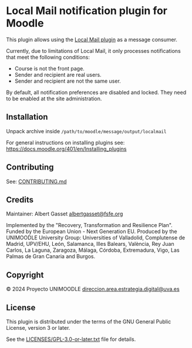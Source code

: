 # Local Mail notification plugin for Moodle

This plugin allows using the [Local Mail plugin](https://moodle.org/plugins/local_mail) as a message consumer.

Currently, due to limitations of Local Mail, it only processes notifications that meet the following conditions:
- Course is not the front page.
- Sender and recipient are real users.
- Sender and recipient are not the same user.

By default, all notification preferences are disabled and locked. They need to be enabled at the site administration.

## Installation

Unpack archive inside `/path/to/moodle/message/output/localmail`

For general instructions on installing plugins see:
https://docs.moodle.org/401/en/Installing_plugins

## Contributing

See: [CONTRIBUTING.md](CONTRIBUTING.md)

## Credits

Maintainer: Albert Gasset <albertgasset@fsfe.org>

Implemented by the "Recovery, Transformation and Resilience Plan". Funded by the European Union - Next Generation EU. Produced by the UNIMOODLE University Group: Universities of Valladolid, Complutense de Madrid, UPV/EHU, León, Salamanca, Illes Balears, València, Rey Juan Carlos, La Laguna, Zaragoza, Málaga, Córdoba, Extremadura, Vigo, Las Palmas de Gran Canaria and Burgos.

## Copyright

© 2024 Proyecto UNIMOODLE <direccion.area.estrategia.digital@uva.es>

## License

This plugin is distributed under the terms of the GNU General Public License,
version 3 or later.

See the [LICENSES/GPL-3.0-or-later.txt](LICENSES/GPL-3.0-or-later.txt) file for details.
